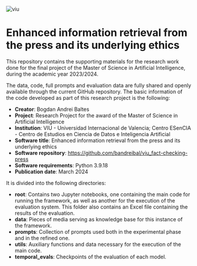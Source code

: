 ![viu](https://upload.wikimedia.org/wikipedia/commons/f/f8/Logo_VIU.png)

# Enhanced information retrieval from the press and its underlying ethics

This repository contains the supporting materials for the research work done for the final project of the Master of Science in Artificial Intelligence, during the academic year 2023/2024.

The data, code, full prompts and evaluation data are fully shared and openly available through the current GitHub repository. The basic information of the code developed as part of this research project is the following:
* **Creator**: Bogdan Andrei Baltes
* **Project**: Research Project for the award of the Master of Science in Artificial Intelligence
* **Institution**: VIU - Universidad Internacional de Valencia; Centro ESenCIA - Centro de Estudios en Ciencia de Datos e Inteligencia Artificial
* **Software title**: Enhanced information retrieval from the press and its underlying ethics
* **Software repository**: https://github.com/bandreibal/viu_fact-checking-press
* **Software requirements**: Python 3.9.18
* **Publication date**: March 2024

It is divided into the following directories:

* **root**: Contains two Jupyter notebooks, one containing the main code for running the framework, as well as another for the execution of the evaluation system. This folder also contains an Excel file containing the results of the evaluation.
* **data**: Pieces of media serving as knowledge base for this instance of the framework.
* **prompts**: Collection of prompts used both in the experimental phase and in the refined one.
* **utils**: Auxiliary functions and data necessary for the execution of the main code.
* **temporal_evals**: Checkpoints of the evaluation of each model.
